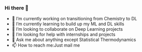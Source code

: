 ### Hi there 👋
- 🔭 I’m currently working on transitioning from Chemistry to DL
- 🌱 I’m currently learning to build up my ML and DL skills
- 👯 I’m looking to collaborate on Deep Learning projects
- 🤔 I’m looking for help with internships and projects
- 💬 Ask me about anything except Statistical Thermodynamics
- 📫 How to reach me:Just mail me


<!--
**M-S8/M-S8** is a ✨ _special_ ✨ repository because its `README.md` (this file) appears on your GitHub profile.

Here are some ideas to get you started:



